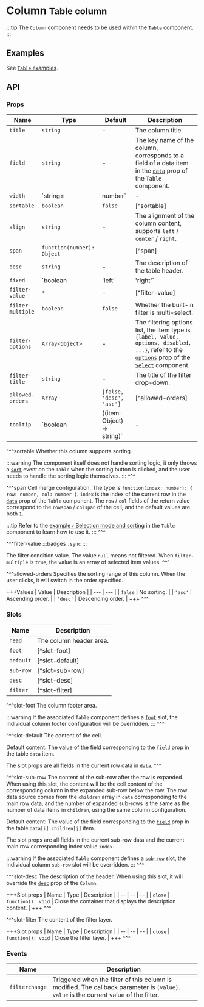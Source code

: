 # Column <small>Table column</small>

:::tip
The `Column` component needs to be used within the [`Table`](./table) component.
:::

## Examples

See [`Table` examples](./table#examples).

## API

### Props

| Name | Type | Default | Description |
| -- | -- | -- | -- |
| ``title`` | `string` | - | The column title. |
| ``field`` | `string` | - | The key name of the column, corresponds to a field of a data item in the [`data`](./table#props-data) prop of the `Table` component. |
| ``width`` | `string=|number` | - | The width of the column in pixel value. |
| ``sortable`` | `boolean` | `false` | [^sortable] |
| ``align`` | `string` | - | The alignment of the column content, supports `left` / `center` / `right`. |
| ``span`` | `function(number): Object` | | [^span] |
| ``desc`` | `string` | - | The description of the table header. |
| ``fixed`` | `boolean | 'left' | 'right'` | `false` | Whether the column is fixed. `'left'` means fixed on the left side, `'right'` means fixed on the right side. |
| ``filter-value`` | `*` | - | [^filter-value] |
| ``filter-multiple`` | `boolean` | `false` | Whether the built-in filter is multi-select. |
| ``filter-options`` | `Array<Object>` | - | The filtering options list, the item type is `{label, value, options, disabled, ...}`, refer to the [`options`](./select#props-options) prop of the [`Select`](./select) component. |
| ``filter-title`` | `string` | - | The title of the filter drop-down. |
| ``allowed-orders`` | `Array` | `[false, 'desc', 'asc']` | [^allowed-orders] |
| ``tooltip`` | `boolean | ((item: Object) => string)` | - | Whether to automatically display a hover tooltip when the content overflows. The default is to display the `textContent` of the current cell. When a function is passed in, the `item` parameter is the entire data item, and the returned string will be displayed as the tooltip content. |

^^^sortable
Whether this column supports sorting.

:::warning
The component itself does not handle sorting logic, it only throws a [`sort`](./table#events-sort) event on the `Table` when the sorting button is clicked, and the user needs to handle the sorting logic themselves.
:::
^^^

^^^span
Cell merge configuration. The type is `function(index: number): { row: number, col: number }`. `index` is the index of the current row in the [`data`](./table#props-data) prop of the `Table` component. The `row` / `col` fields of the return value correspond to the `rowspan` / `colspan` of the cell, and the default values are both `1`.

:::tip
Refer to the [example › Selection mode and sorting](./table#selection-mode-and-sorting) in the `Table` component to learn how to use it.
:::
^^^

^^^filter-value
:::badges
`.sync`
:::

The filter condition value. The value `null` means not filtered. When `filter-multiple` is `true`, the value is an array of selected item values.
^^^

^^^allowed-orders
Specifies the sorting range of this column. When the user clicks, it will switch in the order specified.

+++Values
| Value | Description |
| --- | --- |
| `false` | No sorting. |
| `'asc'` | Ascending order. |
| `'desc'` | Descending order. |
+++
^^^

### Slots

| Name | Description |
| -- | -- |
| ``head`` | The column header area. |
| ``foot`` | [^slot-foot] |
| ``default`` | [^slot-default] |
| ``sub-row`` | [^slot-sub-row] |
| ``desc`` | [^slot-desc] |
| ``filter`` | [^slot-filter] |

^^^slot-foot
The column footer area.

:::warning
If the associated `Table` component defines a [`foot`](./table#slots-foot) slot, the individual column footer configuration will be overridden.
:::
^^^

^^^slot-default
The content of the cell.

Default content: The value of the field corresponding to the [`field`](#props-field) prop in the table `data` item.

The slot props are all fields in the current row data in `data`.
^^^

^^^slot-sub-row
The content of the sub-row after the row is expanded. When using this slot, the content will be the cell content of the corresponding column in the expanded sub-row below the row. The row data source comes from the `children` array in `data` corresponding to the main row data, and the number of expanded sub-rows is the same as the number of data items in `children`, using the same column configuration.

Default content: The value of the field corresponding to the [`field`](#props-field) prop in the table `data[i].children[j]` item.

The slot props are all fields in the current sub-row data and the current main row corresponding index value `index`.

:::warning
If the associated `Table` component defines a [`sub-row`](./table#slots-sub-row) slot, the individual column `sub-row` slot will be overridden.
:::
^^^

^^^slot-desc
The description of the header. When using this slot, it will override the [`desc`](#props-desc) prop of the `Column`.

+++Slot props
| Name | Type | Description |
| -- | -- | -- |
| `close` | `function(): void` | Close the container that displays the description content. |
+++
^^^

^^^slot-filter
The content of the filter layer.

+++Slot props
| Name | Type | Description |
| -- | -- | -- |
| `close` | `function(): void` | Close the filter layer. |
+++
^^^

### Events

| Name | Description |
| -- | -- |
| ``filterchange`` | Triggered when the filter of this column is modified. The callback parameter is `(value)`. `value` is the current value of the filter. |
